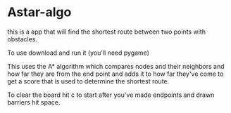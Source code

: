 # Astar-algo
this is a app that will find the shortest route between two points with obstacles. 

To use download and run it (you'll need pygame) 

This uses the A* algorithm which compares nodes and their neighbors and how far they are from the end point and adds it to how far they've come to get a score that is used to determine the shortest route.

To clear the board hit c to start after you've made endpoints and drawn barriers hit space.
